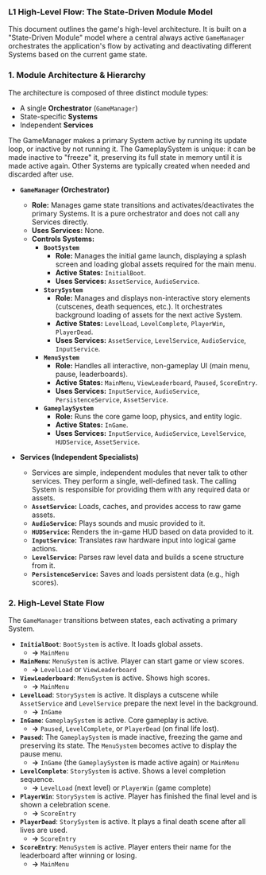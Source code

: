 ### L1 High-Level Flow: The State-Driven Module Model

This document outlines the game's high-level architecture. It is built on a "State-Driven Module" model where a central always active `GameManager` orchestrates the application's flow by activating and deactivating different Systems based on the current game state.

### 1. Module Architecture & Hierarchy

The architecture is composed of three distinct module types: 
*  A single **Orchestrator** (`GameManager`)
*  State-specific **Systems** 
*  Independent **Services**

The GameManager makes a primary System active by running its update loop, or inactive by not running it. The GameplaySystem is unique: it can be made inactive to "freeze" it, preserving its full state in memory until it is made active again. Other Systems are typically created when needed and discarded after use.

*   **`GameManager` (Orchestrator)**
    *   **Role:** Manages game state transitions and activates/deactivates the primary Systems. It is a pure orchestrator and does not call any Services directly.
    *   **Uses Services:** None.
    *   **Controls Systems:**
        *   **`BootSystem`**
            *   **Role:** Manages the initial game launch, displaying a splash screen and loading global assets required for the main menu.
            *   **Active States:** `InitialBoot`.
            *   **Uses Services:** `AssetService`, `AudioService`.
        *   **`StorySystem`**
            *   **Role:** Manages and displays non-interactive story elements (cutscenes, death sequences, etc.). It orchestrates background loading of assets for the next active System.
            *   **Active States:** `LevelLoad`, `LevelComplete`, `PlayerWin`, `PlayerDead`.
            *   **Uses Services:** `AssetService`, `LevelService`, `AudioService`, `InputService`.
        *   **`MenuSystem`**
            *   **Role:** Handles all interactive, non-gameplay UI (main menu, pause, leaderboards).
            *   **Active States:** `MainMenu`, `ViewLeaderboard`, `Paused`, `ScoreEntry`.
            *   **Uses Services:** `InputService`, `AudioService`, `PersistenceService`, `AssetService`.
        *   **`GameplaySystem`**
            *   **Role:** Runs the core game loop, physics, and entity logic.
            *   **Active States:** `InGame`.
            *   **Uses Services:** `InputService`, `AudioService`, `LevelService`, `HUDService`, `AssetService`.

*   **Services (Independent Specialists)**
    *   Services are simple, independent modules that never talk to other services. They perform a single, well-defined task. The calling System is responsible for providing them with any required data or assets.
    *   **`AssetService`:** Loads, caches, and provides access to raw game assets.
    *   **`AudioService`:** Plays sounds and music provided to it.
    *   **`HUDService`:** Renders the in-game HUD based on data provided to it.
    *   **`InputService`:** Translates raw hardware input into logical game actions.
    *   **`LevelService`:** Parses raw level data and builds a scene structure from it.
    *   **`PersistenceService`:** Saves and loads persistent data (e.g., high scores).

### 2. High-Level State Flow

The `GameManager` transitions between states, each activating a primary System.

*   **`InitialBoot`**: `BootSystem` is active. It loads global assets.
    *   **→** `MainMenu`
*   **`MainMenu`**: `MenuSystem` is active. Player can start game or view scores.
    *   **→** `LevelLoad` or `ViewLeaderboard`
*   **`ViewLeaderboard`**: `MenuSystem` is active. Shows high scores.
    *   **→** `MainMenu`
*   **`LevelLoad`**: `StorySystem` is active. It displays a cutscene while `AssetService` and `LevelService` prepare the next level in the background.
    *   **→** `InGame`
*   **`InGame`**: `GameplaySystem` is active. Core gameplay is active.
    *   **→** `Paused`, `LevelComplete`, or `PlayerDead` (on final life lost).
*   **`Paused`**: The `GameplaySystem` is made inactive, freezing the game and preserving its state. The `MenuSystem` becomes active to display the pause menu.
    *   **→** `InGame` (the `GameplaySystem` is made active again) or `MainMenu`
*   **`LevelComplete`**: `StorySystem` is active. Shows a level completion sequence.
    *   **→** `LevelLoad` (next level) or `PlayerWin` (game complete)
*   **`PlayerWin`**: `StorySystem` is active. Player has finished the final level and is shown a celebration scene.
    *   **→** `ScoreEntry`
*   **`PlayerDead`**: `StorySystem` is active. It plays a final death scene after all lives are used.
    *   **→** `ScoreEntry`
*   **`ScoreEntry`**: `MenuSystem` is active. Player enters their name for the leaderboard after winning or losing.
    *   **→** `MainMenu`
